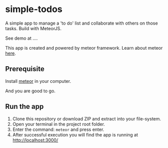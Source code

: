 # simple-todos
A simple app to manage a 'to do' list and collaborate with others on those tasks. Build with MeteorJS.

See demo at ....

This app is created and powered by meteor framework. Learn about meteor [here](https://www.meteor.com/).

## Prerequisite
Install [meteor](https://www.meteor.com/install) in your computer.

And you are good to go.  

 ## Run the app
 1. Clone this repository or download ZIP and extract into your file-system. 
 2. Open your terminal in the project root folder.
 3. Enter the command: `meteor` and press enter.
 4. After successful execution you will find the app is running at [http://localhost:3000/](http://localhost:3000/)
 


 
